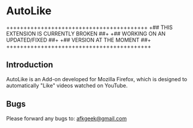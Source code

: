 # AutoLike #
+++++++++++++++++++++++++++++++++++++++++
+## THIS EXTENSION IS CURRENTLY BROKEN ##+
+##    WORKING ON AN UPDATED/FIXED     ##+
+##      VERSION AT THE MOMENT         ##+
++++++++++++++++++++++++++++++++++++++++++
## Introduction ##
AutoLike is an Add-on developed for Mozilla Firefox, which is designed to automatically "Like" videos watched on YouTube.
## Bugs ##
Please forward any bugs to: afkgeek@gmail.com
